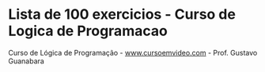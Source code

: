 # Lista de 100 exercicios - Curso de Logica de Programacao
 Curso de Lógica de Programação - www.cursoemvideo.com - Prof. Gustavo Guanabara
